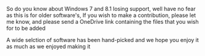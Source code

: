 So do you know about Windows 7 and 8.1 losing support, well have no fear as this is for older software's, If you wish to make a contribution, please let me know, and please send a OneDrive link containing the files that you wish for to be added   

A wide selction of software has been hand-picked and we hope you enjoy it as much as we enjoyed making it
